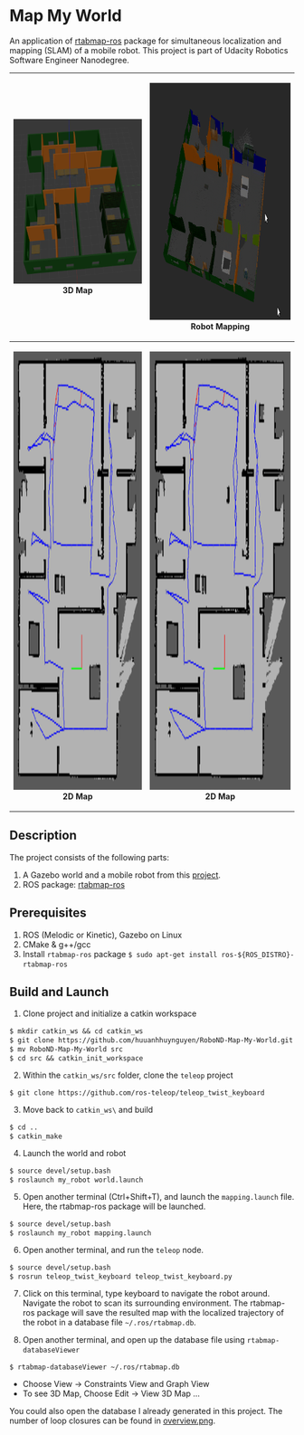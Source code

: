 # Map My World

An application of [rtabmap-ros](http://wiki.ros.org/rtabmap_ros) package for 
simultaneous localization and mapping (SLAM) of a mobile robot. 
This project is part of Udacity Robotics Software Engineer Nanodegree.

<table style="width:100%">
  <tr>
    <th><p>
           <img src="screenshots/map_world_3.png"
            alt="3D map" width="277" height="291"></a>
           <br>3D Map
        </p>
    </th>
    <th><p>
           <img src="screenshots/map_world_1.png"
            alt="Robot Mapping" width="546" height="419"></a>
           <br>Robot Mapping
      </p>
    </th>
  </tr>
  <tr>
    <th><p>
           <img src="screenshots/map_world_2.png"
            alt="2D Map" width="734" height="775"></a>
           <br>2D Map
      </p>
    </th>
        <th><p>
           <img src="screenshots/map_world_2.png"
            alt="2D Map" width="734" height="775"></a>
           <br>2D Map
      </p>
    </th>
  </tr>
</table>

## Description
The project consists of the following parts:
1. A Gazebo world and a mobile robot from this [project](https://github.com/huuanhhuynguyen/RoboND-Go-Chase-It).
2. ROS package: [rtabmap-ros](http://wiki.ros.org/rtabmap_ros)

## Prerequisites
1. ROS (Melodic or Kinetic), Gazebo on Linux
2. CMake & g++/gcc
3. Install `rtabmap-ros` package `$ sudo apt-get install ros-${ROS_DISTRO}-rtabmap-ros`

## Build and Launch

1. Clone project and initialize a catkin workspace
```
$ mkdir catkin_ws && cd catkin_ws
$ git clone https://github.com/huuanhhuynguyen/RoboND-Map-My-World.git
$ mv RoboND-Map-My-World src
$ cd src && catkin_init_workspace
```

2. Within the `catkin_ws/src` folder, clone the `teleop` project
```
$ git clone https://github.com/ros-teleop/teleop_twist_keyboard
```

3. Move back to `catkin_ws\` and build
```
$ cd ..
$ catkin_make
```

4. Launch the world and robot
```
$ source devel/setup.bash
$ roslaunch my_robot world.launch
```

5. Open another terminal (Ctrl+Shift+T), and launch the `mapping.launch` file. 
Here, the rtabmap-ros package will be launched.
```
$ source devel/setup.bash
$ roslaunch my_robot mapping.launch
```

6. Open another terminal, and run the `teleop` node.
```
$ source devel/setup.bash
$ rosrun teleop_twist_keyboard teleop_twist_keyboard.py
```

7. Click on this terminal, type keyboard to navigate the robot around. Navigate 
the robot to scan its surrounding environment. The rtabmap-ros package will save
the resulted map with the localized trajectory of the robot in a database file 
`~/.ros/rtabmap.db`.

8. Open another terminal, and open up the database file using `rtabmap-databaseViewer`
```
$ rtabmap-databaseViewer ~/.ros/rtabmap.db
```

* Choose View -> Constraints View and Graph View
* To see 3D Map, Choose Edit -> View 3D Map ...
    
You could also open the database I already generated in this project. The number
of loop closures can be found in [overview.png](images/overview.png).
